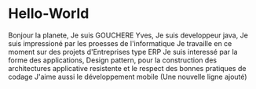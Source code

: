 # Hello-World
Bonjour la planete,
Je suis GOUCHERE Yves, 
Je suis developpeur java,
Je suis impressioné par les proesses de l'informatique
Je travaille en ce moment sur des projets d'Entreprises type ERP
Je suis interessé par la forme des applications, Design pattern, pour la construction des architectures applicative resistente et le respect des bonnes pratiques de codage
J'aime aussi le développement mobile
(Une nouvelle ligne ajouté)
